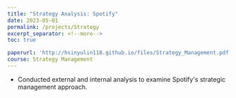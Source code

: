 ```yaml
---
title: "Strategy Analysis: Spotify"
date: 2023-05-01
permalink: /projects/Strategy
excerpt_separator: <!--more-->
toc: true

paperurl: 'http://hsinyulin118.github.io/files/Strategy_Management.pdf'
course: Strategy Management
---
```




<!-- ---
title: "A Bridge-based Compression Algorithm for Topological Quantum Circuits [DAC 2021] [TCAD 2022]"
collection: Quantum-related
type: "Quantum-related"
permalink: /projects/bridge
venue: "Electronic Design Automation Lab (Prof. Yao-Wen Chang)"
date: 2019-11-01
location: "National Taiwan University, Taiwan"
--- -->
* Conducted external and internal analysis to examine Spotify's strategic management approach.

<!--more-->

<!-- [More information here]() -->



